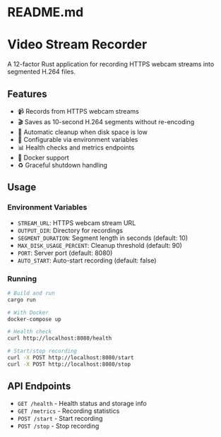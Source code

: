 
# README.md
# Video Stream Recorder

A 12-factor Rust application for recording HTTPS webcam streams into segmented H.264 files.

## Features

- 📹 Records from HTTPS webcam streams
- 🎬 Saves as 10-second H.264 segments without re-encoding
- 💾 Automatic cleanup when disk space is low
- 🔄 Configurable via environment variables
- 📊 Health checks and metrics endpoints
- 🐳 Docker support
- ♻️ Graceful shutdown handling

## Usage

### Environment Variables

- `STREAM_URL`: HTTPS webcam stream URL
- `OUTPUT_DIR`: Directory for recordings
- `SEGMENT_DURATION`: Segment length in seconds (default: 10)
- `MAX_DISK_USAGE_PERCENT`: Cleanup threshold (default: 90)
- `PORT`: Server port (default: 8080)
- `AUTO_START`: Auto-start recording (default: false)

### Running

```bash
# Build and run
cargo run

# With Docker
docker-compose up

# Health check
curl http://localhost:8080/health

# Start/stop recording
curl -X POST http://localhost:8080/start
curl -X POST http://localhost:8080/stop
```

## API Endpoints

- `GET /health` - Health status and storage info
- `GET /metrics` - Recording statistics
- `POST /start` - Start recording
- `POST /stop` - Stop recording

